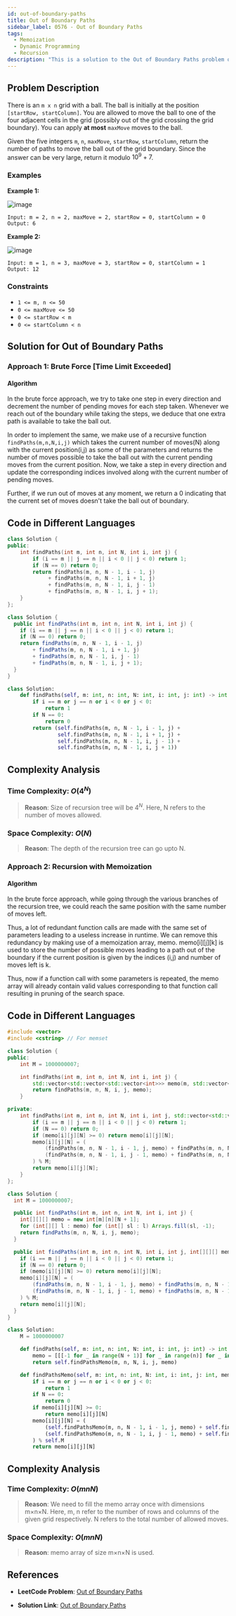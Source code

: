 ```yaml
---
id: out-of-boundary-paths
title: Out of Boundary Paths
sidebar_label: 0576 - Out of Boundary Paths
tags:
  - Memoization
  - Dynamic Programming
  - Recursion
description: "This is a solution to the Out of Boundary Paths problem on LeetCode."
---
```


## Problem Description

There is an `m x n` grid with a ball. The ball is initially at the position `[startRow, startColumn]`. You are allowed to move the ball to one of the four adjacent cells in the grid (possibly out of the grid crossing the grid boundary). You can apply **at most** `maxMove` moves to the ball.

Given the five integers `m`, `n`, `maxMove`, `startRow`, `startColumn`, return the number of paths to move the ball out of the grid boundary. Since the answer can be very large, return it modulo $10^9 + 7$.

### Examples

**Example 1:**

![image](https://assets.leetcode.com/uploads/2021/04/28/out_of_boundary_paths_1.png)
```
Input: m = 2, n = 2, maxMove = 2, startRow = 0, startColumn = 0
Output: 6
```

**Example 2:**

![image](https://assets.leetcode.com/uploads/2021/04/28/out_of_boundary_paths_2.png)
```
Input: m = 1, n = 3, maxMove = 3, startRow = 0, startColumn = 1
Output: 12
```

### Constraints

- `1 <= m, n <= 50`
- `0 <= maxMove <= 50`
- `0 <= startRow < m`
- `0 <= startColumn < n`

## Solution for Out of Boundary Paths

### Approach 1: Brute Force [Time Limit Exceeded]
#### Algorithm

In the brute force approach, we try to take one step in every direction and decrement the number of pending moves for each step taken. Whenever we reach out of the boundary while taking the steps, we deduce that one extra path is available to take the ball out.

In order to implement the same, we make use of a recursive function `findPaths(m,n,N,i,j)` which takes the current number of moves(N) along with the current position(i,j) as some of the parameters and returns the number of moves possible to take the ball out with the current pending moves from the current position. Now, we take a step in every direction and update the corresponding indices involved along with the current number of pending moves.

Further, if we run out of moves at any moment, we return a 0 indicating that the current set of moves doesn't take the ball out of boundary.

## Code in Different Languages

<Tabs>
<TabItem value="cpp" label="C++">
  <SolutionAuthor name="@Shreyash3087"/>

```cpp
class Solution {
public:
    int findPaths(int m, int n, int N, int i, int j) {
        if (i == m || j == n || i < 0 || j < 0) return 1;
        if (N == 0) return 0;
        return findPaths(m, n, N - 1, i - 1, j)
             + findPaths(m, n, N - 1, i + 1, j)
             + findPaths(m, n, N - 1, i, j - 1)
             + findPaths(m, n, N - 1, i, j + 1);
    }
};


```
</TabItem>
<TabItem value="java" label="Java">
  <SolutionAuthor name="@Shreyash3087"/>

```java
class Solution {
  public int findPaths(int m, int n, int N, int i, int j) {
    if (i == m || j == n || i < 0 || j < 0) return 1;
    if (N == 0) return 0;
    return findPaths(m, n, N - 1, i - 1, j)
        + findPaths(m, n, N - 1, i + 1, j)
        + findPaths(m, n, N - 1, i, j - 1)
        + findPaths(m, n, N - 1, i, j + 1);
  }
}
```

</TabItem>
<TabItem value="python" label="Python">
  <SolutionAuthor name="@Shreyash3087"/>

```python
class Solution:
    def findPaths(self, m: int, n: int, N: int, i: int, j: int) -> int:
        if i == m or j == n or i < 0 or j < 0:
            return 1
        if N == 0:
            return 0
        return (self.findPaths(m, n, N - 1, i - 1, j) +
                self.findPaths(m, n, N - 1, i + 1, j) +
                self.findPaths(m, n, N - 1, i, j - 1) +
                self.findPaths(m, n, N - 1, i, j + 1))

```
</TabItem>
</Tabs>

## Complexity Analysis

### Time Complexity: $O(4^N)$

> **Reason**:  Size of recursion tree will be $4^N$. Here, N refers to the number of moves allowed.

### Space Complexity: $O(N)$

> **Reason**: The depth of the recursion tree can go upto N.

### Approach 2: Recursion with Memoization
#### Algorithm
In the brute force approach, while going through the various branches of the recursion tree, we could reach the same position with the same number of moves left.

Thus, a lot of redundant function calls are made with the same set of parameters leading to a useless increase in runtime. We can remove this redundancy by making use of a memoization array, memo. memo[i][j][k] is used to store the number of possible moves leading to a path out of the boundary if the current position is given by the indices (i,j) and number of moves left is k.

Thus, now if a function call with some parameters is repeated, the memo array will already contain valid values corresponding to that function call resulting in pruning of the search space.

## Code in Different Languages

<Tabs>
<TabItem value="cpp" label="C++">
  <SolutionAuthor name="@Shreyash3087"/>

```cpp
#include <vector>
#include <cstring> // For memset

class Solution {
public:
    int M = 1000000007;

    int findPaths(int m, int n, int N, int i, int j) {
        std::vector<std::vector<std::vector<int>>> memo(m, std::vector<std::vector<int>>(n, std::vector<int>(N + 1, -1)));
        return findPaths(m, n, N, i, j, memo);
    }

private:
    int findPaths(int m, int n, int N, int i, int j, std::vector<std::vector<std::vector<int>>>& memo) {
        if (i == m || j == n || i < 0 || j < 0) return 1;
        if (N == 0) return 0;
        if (memo[i][j][N] >= 0) return memo[i][j][N];
        memo[i][j][N] = (
            (findPaths(m, n, N - 1, i - 1, j, memo) + findPaths(m, n, N - 1, i + 1, j, memo)) % M +
            (findPaths(m, n, N - 1, i, j - 1, memo) + findPaths(m, n, N - 1, i, j + 1, memo)) % M
        ) % M;
        return memo[i][j][N];
    }
};

```
</TabItem>
<TabItem value="java" label="Java">
  <SolutionAuthor name="@Shreyash3087"/>

```java
class Solution {
  int M = 1000000007;

  public int findPaths(int m, int n, int N, int i, int j) {
    int[][][] memo = new int[m][n][N + 1];
    for (int[][] l : memo) for (int[] sl : l) Arrays.fill(sl, -1);
    return findPaths(m, n, N, i, j, memo);
  }

  public int findPaths(int m, int n, int N, int i, int j, int[][][] memo) {
    if (i == m || j == n || i < 0 || j < 0) return 1;
    if (N == 0) return 0;
    if (memo[i][j][N] >= 0) return memo[i][j][N];
    memo[i][j][N] = (
        (findPaths(m, n, N - 1, i - 1, j, memo) + findPaths(m, n, N - 1, i + 1, j, memo)) % M +
        (findPaths(m, n, N - 1, i, j - 1, memo) + findPaths(m, n, N - 1, i, j + 1, memo)) % M
    ) % M;
    return memo[i][j][N];
  }
}
```

</TabItem>
<TabItem value="python" label="Python">
  <SolutionAuthor name="@Shreyash3087"/>

```python
class Solution:
    M = 1000000007

    def findPaths(self, m: int, n: int, N: int, i: int, j: int) -> int:
        memo = [[[-1 for _ in range(N + 1)] for _ in range(n)] for _ in range(m)]
        return self.findPathsMemo(m, n, N, i, j, memo)

    def findPathsMemo(self, m: int, n: int, N: int, i: int, j: int, memo: list) -> int:
        if i == m or j == n or i < 0 or j < 0:
            return 1
        if N == 0:
            return 0
        if memo[i][j][N] >= 0:
            return memo[i][j][N]
        memo[i][j][N] = (
            (self.findPathsMemo(m, n, N - 1, i - 1, j, memo) + self.findPathsMemo(m, n, N - 1, i + 1, j, memo)) % self.M +
            (self.findPathsMemo(m, n, N - 1, i, j - 1, memo) + self.findPathsMemo(m, n, N - 1, i, j + 1, memo)) % self.M
        ) % self.M
        return memo[i][j][N]

```
</TabItem>
</Tabs>

## Complexity Analysis

### Time Complexity: $O(mnN)$

> **Reason**:  We need to fill the memo array once with dimensions m×n×N. Here, m, n refer to the number of rows and columns of the given grid respectively. N refers to the total number of allowed moves.

### Space Complexity: $O(mnN)$

> **Reason**: memo array of size m×n×N is used.

## References

- **LeetCode Problem**: [Out of Boundary Paths](https://leetcode.com/problems/out-of-boundary-paths/description/)

- **Solution Link**: [Out of Boundary Paths](https://leetcode.com/problems/out-of-boundary-paths/solutions/)
